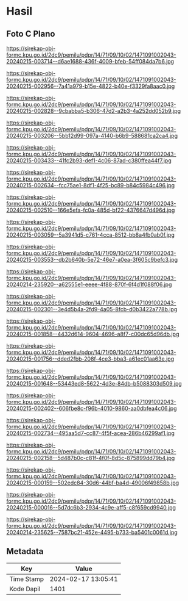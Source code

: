 # Hasil

## Foto C Plano

https://sirekap-obj-formc.kpu.go.id/2dc9/pemilu/pdpr/14/71/09/10/02/1471091002043-20240215-003714--d6ae1688-436f-4009-bfeb-54ff084da7b6.jpg

https://sirekap-obj-formc.kpu.go.id/2dc9/pemilu/pdpr/14/71/09/10/02/1471091002043-20240215-002956--7a41a979-b15e-4822-b40e-f3329fa8aac0.jpg

https://sirekap-obj-formc.kpu.go.id/2dc9/pemilu/pdpr/14/71/09/10/02/1471091002043-20240215-002828--9cbabba5-b306-47d2-a2b3-4a252dd052b9.jpg

https://sirekap-obj-formc.kpu.go.id/2dc9/pemilu/pdpr/14/71/09/10/02/1471091002043-20240215-003206--5bb12d99-097a-4140-b6b9-588681ca2ca4.jpg

https://sirekap-obj-formc.kpu.go.id/2dc9/pemilu/pdpr/14/71/09/10/02/1471091002043-20240215-003433--41fc2b93-def1-4c06-87ad-c380ffea44f7.jpg

https://sirekap-obj-formc.kpu.go.id/2dc9/pemilu/pdpr/14/71/09/10/02/1471091002043-20240215-002634--fcc75ae1-8df1-4f25-bc89-b84c5984c496.jpg

https://sirekap-obj-formc.kpu.go.id/2dc9/pemilu/pdpr/14/71/09/10/02/1471091002043-20240215-002510--166e5efa-fc0a-485d-bf22-4376647d496d.jpg

https://sirekap-obj-formc.kpu.go.id/2dc9/pemilu/pdpr/14/71/09/10/02/1471091002043-20240215-003059--5a3941d5-c761-4cca-8512-bb8a4fb0ab0f.jpg

https://sirekap-obj-formc.kpu.go.id/2dc9/pemilu/pdpr/14/71/09/10/02/1471091002043-20240215-003553--db2b640b-5e72-46e7-a0ea-3f605c9befc3.jpg

https://sirekap-obj-formc.kpu.go.id/2dc9/pemilu/pdpr/14/71/09/10/02/1471091002043-20240214-235920--a62555e1-eeee-4f88-870f-6f4d1f088f06.jpg

https://sirekap-obj-formc.kpu.go.id/2dc9/pemilu/pdpr/14/71/09/10/02/1471091002043-20240215-002301--3e4d5b4a-2fd9-4a05-8fcb-d0b3422a778b.jpg

https://sirekap-obj-formc.kpu.go.id/2dc9/pemilu/pdpr/14/71/09/10/02/1471091002043-20240215-001858--4432d614-9604-4696-a8f7-c00dc65d96db.jpg

https://sirekap-obj-formc.kpu.go.id/2dc9/pemilu/pdpr/14/71/09/10/02/1471091002043-20240215-001756--dded2fbb-208f-4ce3-bba3-a61ec01aa63e.jpg

https://sirekap-obj-formc.kpu.go.id/2dc9/pemilu/pdpr/14/71/09/10/02/1471091002043-20240215-001648--53443ed8-5622-4d3e-84db-b5088303d509.jpg

https://sirekap-obj-formc.kpu.go.id/2dc9/pemilu/pdpr/14/71/09/10/02/1471091002043-20240215-002402--606fbe8c-f96b-4010-9860-aa0dbfea4c06.jpg

https://sirekap-obj-formc.kpu.go.id/2dc9/pemilu/pdpr/14/71/09/10/02/1471091002043-20240215-002734--495aa5d7-cc87-4f5f-acea-286b46299af1.jpg

https://sirekap-obj-formc.kpu.go.id/2dc9/pemilu/pdpr/14/71/09/10/02/1471091002043-20240215-002158--5d487b0c-c81f-4f0f-8d5c-875899dd79b4.jpg

https://sirekap-obj-formc.kpu.go.id/2dc9/pemilu/pdpr/14/71/09/10/02/1471091002043-20240215-000159--502edc84-30d6-44bf-ba4d-49006f49858b.jpg

https://sirekap-obj-formc.kpu.go.id/2dc9/pemilu/pdpr/14/71/09/10/02/1471091002043-20240215-000016--5d7dc6b3-2934-4c9e-aff5-c8f659cd9940.jpg

https://sirekap-obj-formc.kpu.go.id/2dc9/pemilu/pdpr/14/71/09/10/02/1471091002043-20240214-235625--7587bc21-452e-4495-b733-ba5401c0061d.jpg


## Metadata

| Key        | Value               |
| ---------- | ------------------- |
| Time Stamp | 2024-02-17 13:05:41 |
| Kode Dapil | 1401                |



